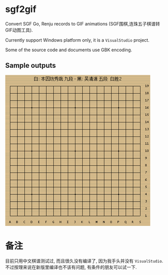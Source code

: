 # sgf2gif

Convert SGF Go, Renju records to GIF animations (SGF围棋,连珠五子棋谱转GIF动图工具).

Currently support Windows platform only, it is a `VisualStudio` project.

Some of the source code and documents use GBK encoding.


## Sample outputs

![秀哉 vs 吴清源](./demo.gif)


# 备注

目前只用中文棋谱测试过, 而且很久没有编译了, 因为我手头并没有 `VisualStudio`.
不过按理来说在新版里编译也不该有问题, 有条件的朋友可以试一下.

